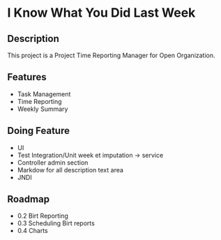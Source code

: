 # I Know What You Did Last Week

## Description

This project is a Project Time Reporting Manager for Open Organization.

## Features

 * Task Management
 * Time Reporting
 * Weekly Summary

## Doing Feature
 
 * UI
 * Test Integration/Unit week et imputation -> service
 * Controller admin section
 * Markdow for all description text area
 * JNDI
 

## Roadmap

 * 0.2 Birt Reporting
 * 0.3 Scheduling Birt reports
 * 0.4 Charts

